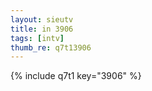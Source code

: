 ```yaml
--- 
layout: sieutv
title: in 3906
tags: [intv]
thumb_re: q7t13906
---
```

{% include q7t1 key="3906" %} 
